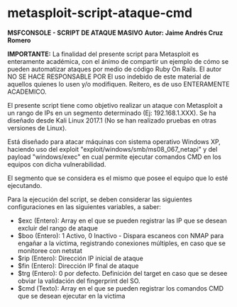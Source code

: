 # metasploit-script-ataque-cmd

**MSFCONSOLE - SCRIPT DE ATAQUE MASIVO**
**Autor: Jaime Andrés Cruz Romero**

**IMPORTANTE:** La finalidad del presente script para Metasploit es enteramente académica, con el ánimo de
compartir un ejemplo de cómo se pueden automatizar ataques por medio de código Ruby On Rails.
El autor NO SE HACE RESPONSABLE POR El uso indebido de este material de aquellos quienes lo usen y/o 
modifiquen. Reitero, es de uso ENTERAMENTE ACADEMICO.

El presente script tiene como objetivo realizar un ataque con Metasploit a un rango de IPs
en un segmento determinado (Ej: 192.168.1.XXX). Se ha diseñado desde Kali Linux 2017.1
(No se han realizado pruebas en otras versiones de Linux).

Está diseñado para atacar máquinas con sistema operativo Windows XP, haciendo uso del
exploit "exploit/windows/smb/ms08_067_netapi" y del payload "windows/exec" en cual permite
ejecutar comandos CMD en los equipos con dicha vulnerabilidad.

El segmento que se considera es el mismo que posee el equipo que lo esté ejecutando.

Para la ejecución del script, se deben considerar las siguientes configuraciones en las 
siguientes variables, a  saber:

* $exc (Entero): Array en el que se pueden registrar las IP que se desean excluir del rango de ataque
* $boo (Entero): 1 Activo, 0 Inactivo - Dispara escaneos con NMAP para engañar a la víctima, registrando conexiones múltiples, en caso que se monitoree con netstat
* $rip (Entero): Dirección IP inicial de ataque
* $fin (Entero): Dirección IP final de ataque
* $trg (Entero): 0 por defecto. Definición del target en caso que se desee obviar la validación del fingerprint del SO. 
* $cmd (Texto): Array en el que se pueden registrar los comandos CMD que se desean ejecutar en la victima
